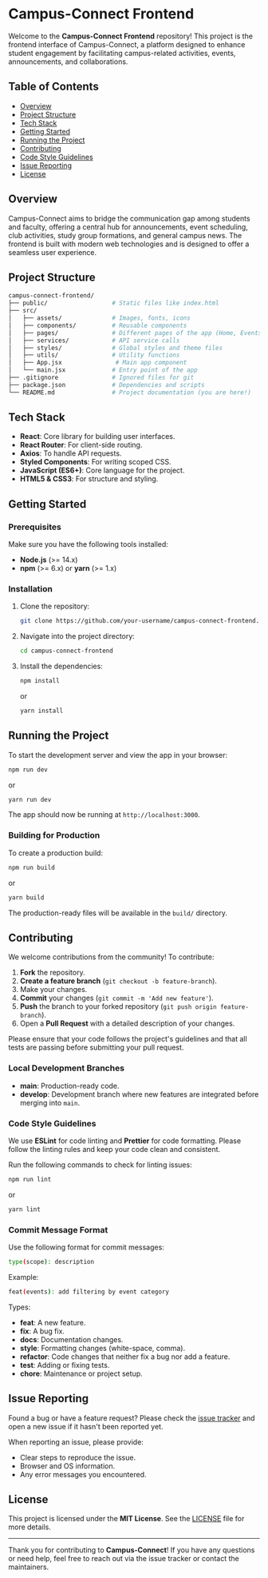 # Campus-Connect Frontend

Welcome to the **Campus-Connect Frontend** repository! This project is the frontend interface of Campus-Connect, a platform designed to enhance student engagement by facilitating campus-related activities, events, announcements, and collaborations.

## Table of Contents

- [Overview](#overview)
- [Project Structure](#project-structure)
- [Tech Stack](#tech-stack)
- [Getting Started](#getting-started)
- [Running the Project](#running-the-project)
- [Contributing](#contributing)
- [Code Style Guidelines](#code-style-guidelines)
- [Issue Reporting](#issue-reporting)
- [License](#license)
  
## Overview

Campus-Connect aims to bridge the communication gap among students and faculty, offering a central hub for announcements, event scheduling, club activities, study group formations, and general campus news. The frontend is built with modern web technologies and is designed to offer a seamless user experience.

## Project Structure

```bash
campus-connect-frontend/
├── public/                  # Static files like index.html
├── src/
│   ├── assets/              # Images, fonts, icons
│   ├── components/          # Reusable components
│   ├── pages/               # Different pages of the app (Home, Events, etc.)
│   ├── services/            # API service calls
│   ├── styles/              # Global styles and theme files
│   ├── utils/               # Utility functions
│   ├── App.jsx               # Main app component
│   └── main.jsx             # Entry point of the app
├── .gitignore               # Ignored files for git
├── package.json             # Dependencies and scripts
└── README.md                # Project documentation (you are here!)
```

## Tech Stack

- **React**: Core library for building user interfaces.
- **React Router**: For client-side routing.
- **Axios**: To handle API requests.
- **Styled Components**: For writing scoped CSS.
- **JavaScript (ES6+)**: Core language for the project.
- **HTML5 & CSS3**: For structure and styling.

## Getting Started

### Prerequisites

Make sure you have the following tools installed:

- **Node.js** (>= 14.x)
- **npm** (>= 6.x) or **yarn** (>= 1.x)

### Installation

1. Clone the repository:

   ```bash
   git clone https://github.com/your-username/campus-connect-frontend.git
   ```

2. Navigate into the project directory:

   ```bash
   cd campus-connect-frontend
   ```

3. Install the dependencies:

   ```bash
   npm install
   ```

   or

   ```bash
   yarn install
   ```

## Running the Project

To start the development server and view the app in your browser:

```bash
npm run dev
```

or

```bash
yarn run dev
```

The app should now be running at `http://localhost:3000`.

### Building for Production

To create a production build:

```bash
npm run build
```

or

```bash
yarn build
```

The production-ready files will be available in the `build/` directory.

## Contributing

We welcome contributions from the community! To contribute:

1. **Fork** the repository.
2. **Create a feature branch** (`git checkout -b feature-branch`).
3. Make your changes.
4. **Commit** your changes (`git commit -m 'Add new feature'`).
5. **Push** the branch to your forked repository (`git push origin feature-branch`).
6. Open a **Pull Request** with a detailed description of your changes.

Please ensure that your code follows the project's guidelines and that all tests are passing before submitting your pull request.

### Local Development Branches

- **main**: Production-ready code.
- **develop**: Development branch where new features are integrated before merging into `main`.

### Code Style Guidelines

We use **ESLint** for code linting and **Prettier** for code formatting. Please follow the linting rules and keep your code clean and consistent.

Run the following commands to check for linting issues:

```bash
npm run lint
```

or

```bash
yarn lint
```

### Commit Message Format

Use the following format for commit messages:

```bash
type(scope): description
```

Example:

```bash
feat(events): add filtering by event category
```

Types:

- **feat**: A new feature.
- **fix**: A bug fix.
- **docs**: Documentation changes.
- **style**: Formatting changes (white-space, comma).
- **refactor**: Code changes that neither fix a bug nor add a feature.
- **test**: Adding or fixing tests.
- **chore**: Maintenance or project setup.

## Issue Reporting

Found a bug or have a feature request? Please check the [issue tracker](https://github.com/your-username/campus-connect-frontend/issues) and open a new issue if it hasn't been reported yet.

When reporting an issue, please provide:

- Clear steps to reproduce the issue.
- Browser and OS information.
- Any error messages you encountered.

## License

This project is licensed under the **MIT License**. See the [LICENSE](./LICENSE) file for more details.

---

Thank you for contributing to **Campus-Connect**! If you have any questions or need help, feel free to reach out via the issue tracker or contact the maintainers.




